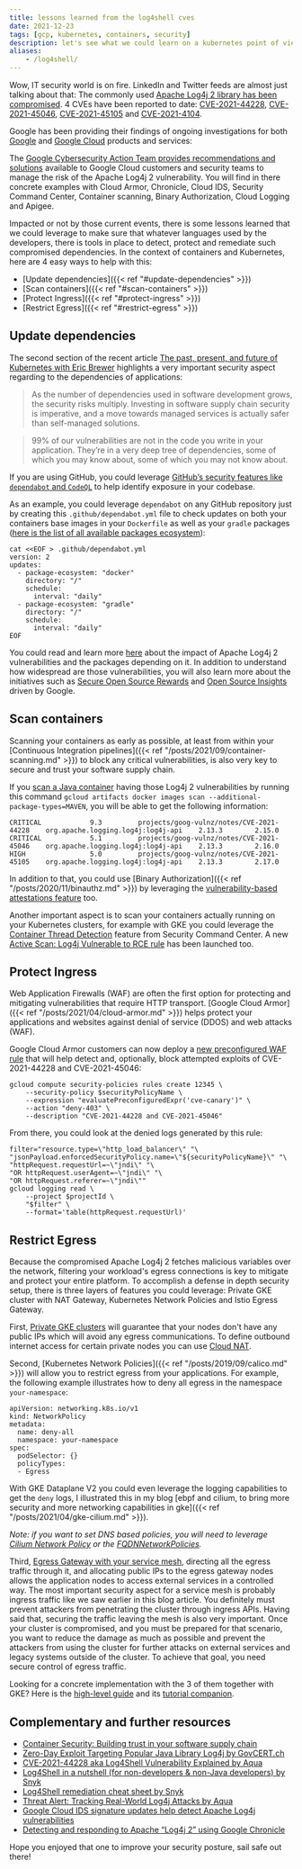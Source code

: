 ```yaml
---
title: lessons learned from the log4shell cves
date: 2021-12-23
tags: [gcp, kubernetes, containers, security]
description: let's see what we could learn on a kubernetes point of view from the log4shell cves
aliases:
    - /log4shell/
---
```

Wow, IT security world is on fire. LinkedIn and Twitter feeds are almost just talking about that: The commonly used [Apache Log4j 2 library has been compromised](https://logging.apache.org/log4j/2.x/security.html). 4 CVEs have been reported to date: [CVE-2021-44228](https://nvd.nist.gov/vuln/detail/CVE-2021-44228), [CVE-2021-45046](https://nvd.nist.gov/vuln/detail/CVE-2021-45046), [CVE-2021-45105](https://nvd.nist.gov/vuln/detail/CVE-2021-45105) and [CVE-2021-4104](https://nvd.nist.gov/vuln/detail/CVE-2021-4104).

Google has been providing their findings of ongoing investigations for both [Google](https://security.googleblog.com/2021/12/apache-log4j-vulnerability.html) and [Google Cloud](https://cloud.google.com/log4j2-security-advisory) products and services:

The [Google Cybersecurity Action Team provides recommendations and solutions](https://cloud.google.com/blog/products/identity-security/recommendations-for-apache-log4j2-vulnerability) available to Google Cloud customers and security teams to manage the risk of the Apache Log4j 2 vulnerability. You will find in there concrete examples with Cloud Armor, Chronicle, Cloud IDS, Security Command Center, Container scanning, Binary Authorization, Cloud Logging and Apigee.

Impacted or not by those current events, there is some lessons learned that we could leverage to make sure that whatever languages used by the developers, there is tools in place to detect, protect and remediate such compromised dependencies. In the context of containers and Kubernetes, here are 4 easy ways to help with this:
- [Update dependencies]({{< ref "#update-dependencies" >}})
- [Scan containers]({{< ref "#scan-containers" >}})
- [Protect Ingress]({{< ref "#protect-ingress" >}})
- [Restrict Egress]({{< ref "#restrict-egress" >}})

## Update dependencies

The second section of the recent article [The past, present, and future of Kubernetes with Eric Brewer](https://cloud.google.com/blog/products/containers-kubernetes/the-rise-and-future-of-kubernetes-and-open-source-at-google) highlights a very important security aspect regarding to the dependencies of applications:

> As the number of dependencies used in software development grows, the security risks multiply. Investing in software supply chain security is imperative, and a move towards managed services is actually safer than self-managed solutions.

> 99% of our vulnerabilities are not in the code you write in your application. They’re in a very deep tree of dependencies, some of which you may know about, some of which you may not know about.

If you are using GitHub, you could leverage [GitHub’s security features like `dependabot` and `CodeQL`](https://github.blog/2021-12-14-using-githubs-security-features-identify-log4j-exposure-codebase/) to help identify exposure in your codebase.

As an example, you could leverage `dependabot` on any GitHub repository just by creating this `.github/dependabot.yml` file to check updates on both your containers base images in your `Dockerfile` as well as your `gradle` packages ([here is the list of all available packages ecosystem](https://docs.github.com/en/code-security/supply-chain-security/keeping-your-dependencies-updated-automatically/configuration-options-for-dependency-updates#package-ecosystem)):
```
cat <<EOF > .github/dependabot.yml
version: 2
updates:
  - package-ecosystem: "docker"
    directory: "/"
    schedule:
      interval: "daily"
  - package-ecosystem: "gradle"
    directory: "/"
    schedule:
      interval: "daily"
EOF
```

You could read and learn more [here](https://security.googleblog.com/2021/12/understanding-impact-of-apache-log4j.html) about the impact of Apache Log4j 2 vulnerabilities and the packages depending on it. In addition to understand how widespread are those vulnerabilities, you will also learn more about the initiatives such as [Secure Open Source Rewards](https://sos.dev/) and [Open Source Insights](https://deps.dev/) driven by Google.

## Scan containers

Scanning your containers as early as possible, at least from within your [Continuous Integration pipelines]({{< ref "/posts/2021/09/container-scanning.md" >}}) to block any critical vulnerabilities, is also very key to secure and trust your software supply chain.

If you [scan a Java container](https://cloud.google.com/container-analysis/docs/java-scanning) having those Log4j 2 vulnerabilities by running this command `gcloud artifacts docker images scan --additional-package-types=MAVEN`, you will be able to get the following information:
```
CRITICAL            9.3         projects/goog-vulnz/notes/CVE-2021-44228    org.apache.logging.log4j:log4j-api    2.13.3        2.15.0
CRITICAL            5.1         projects/goog-vulnz/notes/CVE-2021-45046    org.apache.logging.log4j:log4j-api    2.13.3        2.16.0
HIGH                5.0         projects/goog-vulnz/notes/CVE-2021-45105    org.apache.logging.log4j:log4j-api    2.13.3        2.17.0
```

In addition to that, you could use [Binary Authorization]({{< ref "/posts/2020/11/binauthz.md" >}}) by leveraging the [vulnerability-based attestations feature](https://cloud.google.com/binary-authorization/docs/creating-attestations-kritis) too.

Another important aspect is to scan your containers actually running on your Kubernetes clusters, for example with GKE you could leverage the [Container Thread Detection](https://cloud.google.com/security-command-center/docs/concepts-container-threat-detection-overview) feature from Security Command Center. A new [Active Scan: Log4j Vulnerable to RCE rule](https://cloud.google.com/release-notes#December_21_2021) has been launched too.

## Protect Ingress 

Web Application Firewalls (WAF) are often the first option for protecting and mitigating vulnerabilities that require HTTP transport. [Google Cloud Armor]({{< ref "/posts/2021/04/cloud-armor.md" >}}) helps protect your applications and websites against denial of service (DDOS) and web attacks (WAF).

Google Cloud Armor customers can now deploy a [new preconfigured WAF rule](https://cloud.google.com/blog/products/identity-security/cloud-armor-waf-rule-to-help-address-apache-log4j-vulnerability) that will help detect and, optionally, block attempted exploits of CVE-2021-44228 and CVE-2021-45046:
```
gcloud compute security-policies rules create 12345 \
    --security-policy $securityPolicyName \
    --expression "evaluatePreconfiguredExpr('cve-canary')" \
    --action "deny-403" \
    --description "CVE-2021-44228 and CVE-2021-45046"
```

From there, you could look at the denied logs generated by this rule:
```
filter="resource.type=\"http_load_balancer\" "\
"jsonPayload.enforcedSecurityPolicy.name=\"${securityPolicyName}\" "\
"httpRequest.requestUrl=~\"jndi\" "\
"OR httpRequest.userAgent=~\"jndi\" "\
"OR httpRequest.referer=~\"jndi\""
gcloud logging read \
    --project $projectId \
    "$filter" \
    --format='table(httpRequest.requestUrl)'
```

## Restrict Egress

Because the compromised Apache Log4j 2 fetches malicious variables over the network, filtering your workload's egress connections is key to mitigate and protect your entire platform. To accomplish a defense in depth security setup, there is three layers of features you could leverage: Private GKE cluster with NAT Gateway, Kubernetes Network Policies and Istio Egress Gateway.

First, [Private GKE clusters](https://cloud.google.com/kubernetes-engine/docs/concepts/private-cluster-concept) will guarantee that your nodes don't have any public IPs which will avoid any egress communications. To define outbound internet access for certain private nodes you can use [Cloud NAT](https://cloud.google.com/kubernetes-engine/docs/how-to/private-clusters#private-nodes-outbound).

Second, [Kubernetes Network Policies]({{< ref "/posts/2019/09/calico.md" >}}) will allow you to restrict egress from your applications. For example, the following example illustrates how to deny all egress in the namespace `your-namespace`:
```
apiVersion: networking.k8s.io/v1
kind: NetworkPolicy
metadata:
  name: deny-all
  namespace: your-namespace
spec:
  podSelector: {}
  policyTypes:
  - Egress
```
With GKE Dataplane V2 you could even leverage the logging capabilities to get the `deny` logs, I illustrated this in my blog [ebpf and cilium, to bring more security and more networking capabilities in gke]({{< ref "/posts/2021/04/gke-cilium.md" >}}).

_Note: if you want to set DNS based policies, you will need to leverage [Cilium Network Policy](https://isovalent.com/blog/post/2021-12-log4shell) or the [FQDNNetworkPolicies](https://github.com/GoogleCloudPlatform/gke-fqdnnetworkpolicies-golang)._

Third, [Egress Gateway with your service mesh](https://istio.io/latest/blog/2019/egress-traffic-control-in-istio-part-3/#performance-considerations), directing all the egress traffic through it, and allocating public IPs to the egress gateway nodes allows the application nodes to access external services in a controlled way.
The most important security aspect for a service mesh is probably ingress traffic like we saw earlier in this blog article. You definitely must prevent attackers from penetrating the cluster through ingress APIs. Having said that, securing the traffic leaving the mesh is also very important. Once your cluster is compromised, and you must be prepared for that scenario, you want to reduce the damage as much as possible and prevent the attackers from using the cluster for further attacks on external services and legacy systems outside of the cluster. To achieve that goal, you need secure control of egress traffic.

Looking for a concrete implementation with the 3 of them together with GKE? Here is the [high-level guide](https://cloud.google.com/service-mesh/docs/security/egress-gateways-best-practices) and its [tutorial companion](https://cloud.google.com/service-mesh/docs/security/egress-gateway-gke-tutorial).


## Complementary and further resources

- [Container Security: Building trust in your software supply chain](https://cloudonair.withgoogle.com/events/container-security)
- [Zero-Day Exploit Targeting Popular Java Library Log4j by GovCERT.ch](https://www.govcert.ch/blog/zero-day-exploit-targeting-popular-java-library-log4j/)
- [CVE-2021-44228 aka Log4Shell Vulnerability Explained by Aqua](https://blog.aquasec.com/cve-2021-44228-log4shell-vulnerability-explained)
- [Log4Shell in a nutshell (for non-developers & non-Java developers) by Snyk](https://snyk.io/blog/log4shell-in-a-nutshell/)
- [Log4Shell remediation cheat sheet by Snyk](https://snyk.io/blog/log4shell-remediation-cheat-sheet/)
- [Threat Alert: Tracking Real-World Log4j Attacks by Aqua](https://blog.aquasec.com/real-world-log4j-attacks-analysis)
- [Google Cloud IDS signature updates help detect Apache Log4j vulnerabilities](https://cloud.google.com/blog/products/identity-security/cloud-ids-to-help-detect-cve-2021-44228-apache-log4j-vulnerability)
- [Detecting and responding to Apache “Log4j 2” using Google Chronicle](https://chroniclesec.medium.com/detecting-and-responding-to-apache-log4j-2-cve-2021-44228-using-google-chronicle-ec77d676eaea)

Hope you enjoyed that one to improve your security posture, sail safe out there!